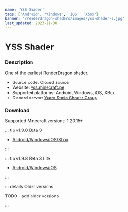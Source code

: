 ```yaml
---
name: 'YSS Shader'
tags: ['Android', 'Windows', 'iOS', 'Xbox']
banner: '/renderdragon-shaders/images/yss-shader-0.jpg'
last_updated: 2023-11-30
---
```


# YSS Shader

<Gallery 
:images="[
  '/renderdragon-shaders/images/yss-shader-0.jpg',
  '/renderdragon-shaders/images/yss-shader-1.jpg',
  '/renderdragon-shaders/images/yss-shader-2.jpg',
  '/renderdragon-shaders/images/yss-shader-3.jpg'
  ]"
/>

### Description

One of the earliest RenderDragon shader. 

* Source code: Closed source
* Website: [yss.minecraft.pe](https://yss.minecraft.pe/)
* Supported platforms: Android, Windows, iOS, XBox
* Discord server: [Years Static Shader Group](https://discord.gg/yss)

### Download <Badge type="warning" text="Beta" />

Supported Minecraft versions: 1.20.15+

::: tip v1.9.8 Beta 3

* [Android/Windows/iOS/Xbox](https://cdn.discordapp.com/attachments/972141088607436890/1122184775910825984/YSS_RD_1.9.8_Beta3.zip)

:::

::: tip v1.9.8 Beta 3 Lite

* [Android/Windows/iOS](https://cdn.discordapp.com/attachments/972141088607436890/1122433056637190224/YSS_RD_1.9.8_Beta3_Lite.zip)

:::

::: details Older versions

 TODO - add older versions 

:::